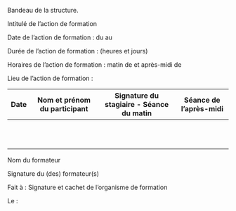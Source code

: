 
Bandeau de la structure.

Intitulé de l’action de formation

Date de l’action de formation : du 		au 

Durée de l’action de formation : (heures et jours)
   
Horaires de l’action de formation : matin de			et après-midi de 

Lieu de l’action de formation :			   



| Date  | Nom et prénom du participant | Signature du stagiaire - Séance du matin | Séance de l’après-midi |
|---|---|---|---|
|   |   |   |   |
|   |   |   |   |
|   |   |   |   |
|   |   |   |   |
|   |   |   |   |
|   |   |   |   |
|   |   |   |   |
|   |   |   |   |
|   |   |   |   |
|   |   |   |   |
|   |   |   |   |


Nom du formateur

Signature du (des) formateur(s)

Fait à :						Signature et cachet de l’organisme de formation

Le :
